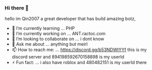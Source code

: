 ### Hi there 👋

hello im Qin2007 a great developer that has build amazing botz,  

- 🌱 I’m currently learning ... PHP
- 🔭 I’m currently working on ... ANT.ractoc.com
- 👯 I’m looking to collaborate on ... i dont know
- 💬 Ask me about ... anything but meirl
- 📫 How to reach me: ... https://discord.gg/b53NDWtYYf this is my discord server and 894198592670158898 is my userId
- ⚡ Fun fact: ... i also have roblox and 480482151 is my userId there
